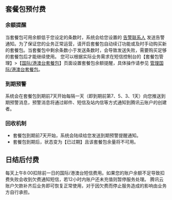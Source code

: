 ## 套餐包预付费
### 余额提醒

当套餐包可用余额低于您设定的条数时，系统会给您设置的 [告警联系人](https://cloud.tencent.com/document/product/382/37810) 发送告警通知。为了保证您的业务正常运营，请开启套餐包自动续订功能或及时手动购买新的套餐包。当套餐包中剩余条数小于发送条数时，会导致发送失败，需要购买足够的套餐包后才能继续使用。
您可以根据实际业务需求在短信控制台的【套餐包管理】>【[国际/港澳台套餐包](https://console.cloud.tencent.com/smsv2/overseas-package)】页面设置套餐包余额提醒，具体操作请参见 [管理国际/港澳台套餐包](https://cloud.tencent.com/document/product/382/44230#设置余量告警)。

### 到期预警
系统会在套餐包到期前7天开始每隔一天（即到期前第7、5、3、1天）向您推送到期预警消息，预警消息将通过邮件、短信及站内信等方式通知到腾讯云账户的创建者。

### 回收机制

- 套餐包到期前7天开始，系统会陆续给您发送到期预警提醒通知。
- 套餐包到期后，状态变为【已过期】且该套餐包余量将不可用。


## 日结后付费
每天上午8:00扣除前一日的国际/港澳台短信费用。如果您的账户余额不足导致扣费失败会收到欠费通知短信，若12小时内账户还未充值则暂停服务处理。
腾讯云账户欠款补齐后业务即可恢复正常使用，对于因欠费而停止服务造成的影响由业务方自行承担。
